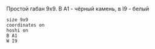 Простой габан 9х9. В A1 - чёрный камень, в I9 - белый
```goboard
size 9x9
coordinates on
hoshi on
B A1
W I9

```

